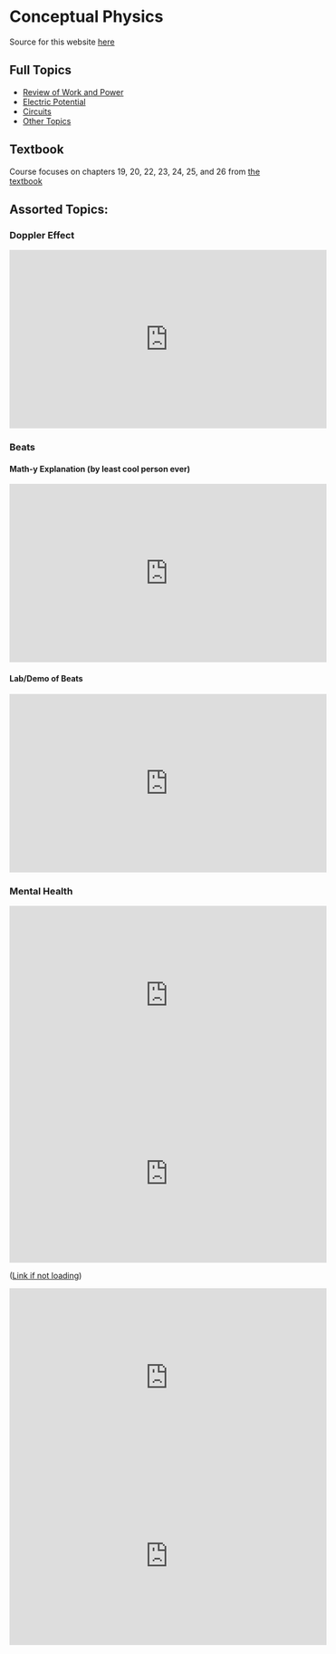 # Conceptual Physics

Source for this website [here](https://github.com/zsiegel92/Nikki_B)

## Full Topics
* [Review of Work and Power](work_power.html)
* [Electric Potential](potential.html)
* [Circuits](circuits.html)
* [Other Topics](unfinished.html)

## Textbook

Course focuses on chapters 19, 20, 22, 23, 24, 25, and 26 from [the textbook](https://drive.google.com/file/d/19d94qV01WXj7EmBJv-GL8lVnIX2wX89a/view?usp=sharing)


## Assorted Topics:

### Doppler Effect

<iframe width="560" height="315" src="https://www.youtube.com/embed/h4OnBYrbCjY?rel=0" frameborder="0" allow="autoplay; encrypted-media" allowfullscreen></iframe>


### Beats

#### Math-y Explanation (by least cool person ever)

<iframe width="560" height="315" src="https://www.youtube.com/embed/ylBne5guWOc?rel=0" frameborder="0" allow="autoplay; encrypted-media" allowfullscreen></iframe>

#### Lab/Demo of Beats

<iframe width="560" height="315" src="https://www.youtube.com/embed/yia8spG8OmA?rel=0" frameborder="0" allow="autoplay; encrypted-media" allowfullscreen></iframe>

### Mental Health

<iframe src="https://content.jwplatform.com/players/FdSiG2RX-GZZAtvYh.html" width="560" height="315" frameborder="0" scrolling="auto"></iframe>

<iframe src="https://content.jwplatform.com/players/PLMHiaOg-GZZAtvYh.html" width="560" height="315" frameborder="0" scrolling="auto"></iframe>

([Link if not loading](http://content.jwplatform.com/players/PLMHiaOg-GZZAtvYh.html))

<iframe src="https://content.jwplatform.com/players/sjFSyhN5-GZZAtvYh.html" width="560" height="315" frameborder="0" scrolling="auto"></iframe>

<iframe src="https://content.jwplatform.com/players/wNMqm3Mu-GZZAtvYh.html" width="560" height="315" frameborder="0" scrolling="auto"></iframe>


<!--
<iframe src="http://content.jwplatform.com/players/sjFSyhN5-GZZAtvYh.html" width="640" height="360" frameborder="0" scrolling="auto" allow="autoplay; encrypted-media" allowfullscreen></iframe>

<iframe src="http://content.jwplatform.com/players/wNMqm3Mu-GZZAtvYh.html" width="640" height="360" frameborder="0" scrolling="auto" allow="autoplay; encrypted-media" allowfullscreen></iframe>

<iframe src="http://content.jwplatform.com/players/ZJFvB5Km-w2YwuJeQ.html" width="640" height="360" frameborder="0" scrolling="auto" allow="autoplay; encrypted-media" allowfullscreen></iframe>

 -->
